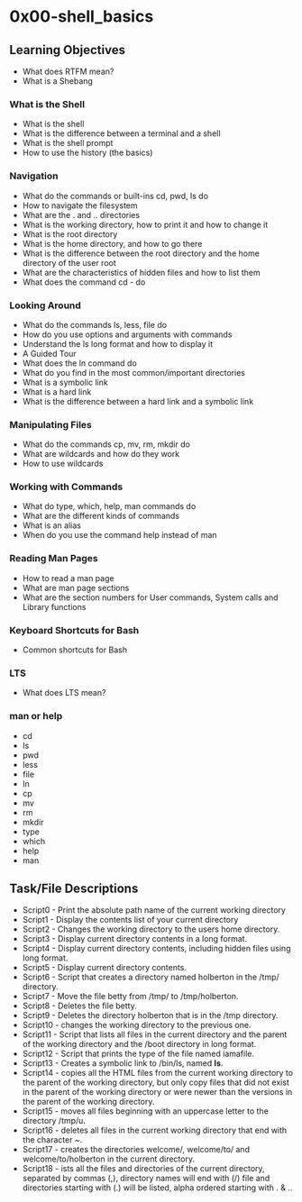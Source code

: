 # 0x00-shell_basics

## Learning Objectives
- What does RTFM mean?
- What is a Shebang
### What is the Shell
- What is the shell
- What is the difference between a terminal and a shell
- What is the shell prompt
- How to use the history (the basics)
### Navigation
- What do the commands or built-ins cd, pwd, ls do
- How to navigate the filesystem
- What are the . and .. directories
- What is the working directory, how to print it and how to change it
- What is the root directory
- What is the home directory, and how to go there
- What is the difference between the root directory and the home directory of the user root
- What are the characteristics of hidden files and how to list them
- What does the command cd - do
### Looking Around
- What do the commands ls, less, file do
- How do you use options and arguments with commands
- Understand the ls long format and how to display it
- A Guided Tour
- What does the ln command do
- What do you find in the most common/important directories
- What is a symbolic link
- What is a hard link
- What is the difference between a hard link and a symbolic link
### Manipulating Files
- What do the commands cp, mv, rm, mkdir do
- What are wildcards and how do they work
- How to use wildcards
### Working with Commands
- What do type, which, help, man commands do
- What are the different kinds of commands
- What is an alias
- When do you use the command help instead of man
### Reading Man Pages
- How to read a man page
- What are man page sections
- What are the section numbers for User commands, System calls and Library functions
### Keyboard Shortcuts for Bash
- Common shortcuts for Bash
### LTS
- What does LTS mean?
### man or help
- cd
- ls
- pwd
- less
- file
- ln
- cp
- mv
- rm
- mkdir
- type
- which
- help
- man

## Task/File Descriptions
- Script0 - Print the absolute path name of the current working directory
- Script1 - Display the contents list of your current directory
- Script2 - Changes the working directory to the users home directory.
- Script3 - Display current directory contents in a long format.
- Script4 - Display current directory contents, including hidden files using long format.
- Script5 - Display current directory contents.
- Script6 - Script that creates a directory named holberton in the /tmp/ directory.
- Script7 - Move the file betty from /tmp/ to /tmp/holberton.
- Script8 - Deletes the file betty.
- Script9 - Deletes the directory holberton that is in the /tmp directory.
- Script10 - changes the working directory to the previous one.
- Script11 - Script that lists all files in the current directory and the parent of the working directory and the /boot directory in long format.
- Script12 - Script that prints the type of the file named iamafile.
- Script13 - Creates a symbolic link to /bin/ls, named __ls__.
- Script14 - copies all the HTML files from the current working directory to the parent of the working directory, but only copy files that did not exist in the parent of the working directory or were newer than the versions in the parent of the working directory.
- Script15 - moves all files beginning with an uppercase letter to the directory /tmp/u.
- Script16 - deletes all files in the current working directory that end with the character ~.
- Script17 - creates the directories welcome/, welcome/to/ and welcome/to/holberton in the current directory.
- Script18 - ists all the files and directories of the current directory, separated by commas (,), directory names will end with (/) file and directories starting with (.) will be listed, alpha ordered starting with . & .. 
